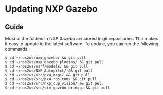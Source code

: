 # Updating NXP Gazebo

## Guide

Most of the folders in NXP Gazebo are stored in git repositories. This makes it easy to update to the latest software. To update, you can run the following commands:

```text
$ cd ~/ros2ws/nxp_gazebo/ && git pull 
$ cd ~/ros2ws/nxp_gazebo_plugins/ && git pull
$ cd ~/ros2ws/osrf/models/ && git pull
$ cd ~/ros2ws/NXP-Autopilot/ && git pull 
$ cd ~/ros2ws/src/px4_msgs/ && git pull 
$ cd ~/ros2ws/src/px4_ros_com/ && git pull 
$ cd ~/ros2ws/src/nxp_cup_vision/ && git pull 
$ cd ~/ros2ws/src/sim_gazebo_bringup && git pull
```






